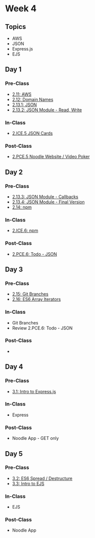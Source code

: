 # Week 4

## Topics

* AWS
* JSON
* Express.js
* EJS

## Day 1

### Pre-Class

* [2.11: AWS](../../2-back-end-basics/2.13-deployment-aws.md)
* [2.12: Domain Names](../../2-back-end-basics/2.12-domain-names.md)
* [2.13.1: JSON](../../2-back-end-basics/2.13.1-json/)
* [2.13.2: JSON Module - Read, Write](../../2-back-end-basics/2.13.1-json/2.13.2-json-module-read-write.md)

### In-Class

* [2.ICE.5 JSON Cards](../../2-back-end-basics/2.ice-in-class-exercises/2.ice.5-json-cards.md)

### Post-Class

* [2.PCE.5 Noodle Website / Video Poker](../../2-back-end-basics/2.pce-post-class-exercises/2.pce.5-noodle-website.md)

## Day 2

### Pre-Class

* [2.13.3: JSON Module - Callbacks](../../2-back-end-basics/2.13.1-json/2.13.3-json-module-callbacks.md)
* [2.13.4: JSON Module - Final Version](../../2-back-end-basics/2.13.1-json/2.13.4-json-module-summary.md)
* [2.14: npm](../../2-back-end-basics/2.14-npm.md)

### In-Class

* [2.ICE.6: npm](../../2-back-end-basics/2.ice-in-class-exercises/2.ice.6-npm.md)

### Post-Class

* [2.PCE.6: Todo - JSON](../../2-back-end-basics/2.pce-post-class-exercises/2.pce.6-todo-list-json.md)

## Day 3

### Pre-Class

* [2.15: Git Branches](../../2-back-end-basics/2.15-git-branches.md)
* [2.16: ES6 Array Iterators](../../2-back-end-basics/2.16-es6-array-iterators.md)

### In-Class

* Git Branches
* Review 2.PCE.6: Todo - JSON

### **Post-Class**

* 
## Day 4

### Pre-Class

* [3.1: Intro to Express.js](../../3-back-end-application/3-2-intro-to-express-js/)

### In-Class

* Express

### Post-Class

* Noodle App - GET only

## Day 5

### Pre-Class

* [3.2: ES6 Spread / Destructure](../../3-back-end-application/3.2-es6-spread-destructure.md)
* [3.3: Intro to EJS](../../3-back-end-application/3.3-intro-to-ejs/)

### In-Class

* EJS

### Post-Class

* Noodle App

